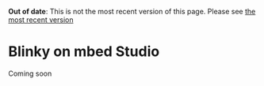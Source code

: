 <span class="warnings">**Out of date**: This is not the most recent version of this page. Please see [the most recent version](y)</span>
# Blinky on mbed Studio

Coming soon
